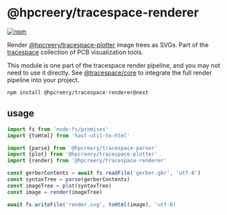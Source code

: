 # @hpcreery/tracespace-renderer

[![npm][npm badge]][npm package]

Render [@hpcreery/tracespace-plotter][] image trees as SVGs. Part of the [tracespace][] collection of PCB visualization tools.

This module is one part of the tracespace render pipeline, and you may not need to use it directly. See [@tracespace/core][] to integrate the full render pipeline into your project.

```shell
npm install @hpcreery/tracespace-renderer@next
```

[tracespace]: https://github.com/tracespace/tracespace
[@hpcreery/tracespace-plotter]: ../plotter
[@tracespace/core]: ../core
[npm package]: https://www.npmjs.com/package/@hpcreery/tracespace-renderer/v/next
[npm badge]: https://img.shields.io/npm/v/@hpcreery/tracespace-renderer/next?style=flat-square

## usage

```js
import fs from 'node:fs/promises'
import {toHtml} from 'hast-util-to-html'

import {parse} from '@hpcreery/tracespace-parser'
import {plot} from '@hpcreery/tracespace-plotter'
import {render} from '@hpcreery/tracespace-renderer'

const gerberContents = await fs.readFile('gerber.gbr', 'utf-8')
const syntaxTree = parse(gerberContents)
const imageTree = plot(syntaxTree)
const image = render(imageTree)

await fs.writeFile('render.svg', toHtml(image), 'utf-8)
```
